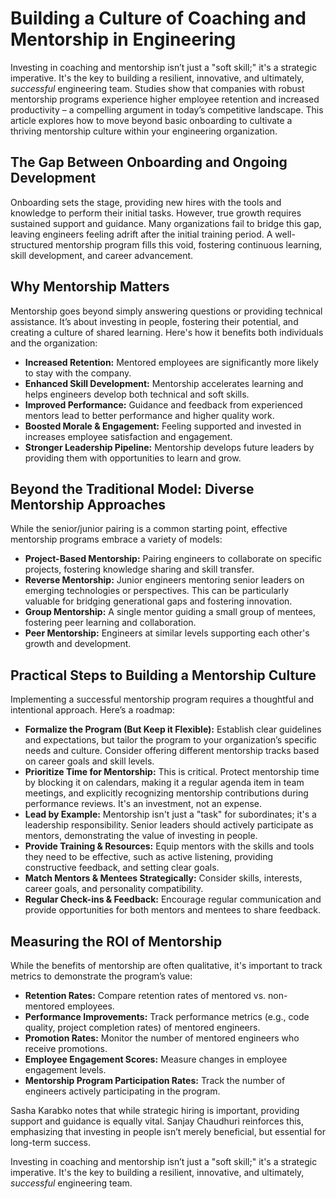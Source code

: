 # Building a Culture of Coaching and Mentorship in Engineering

Investing in coaching and mentorship isn’t just a "soft skill;" it's a strategic imperative. It's the key to building a resilient, innovative, and ultimately, *successful* engineering team. Studies show that companies with robust mentorship programs experience higher employee retention and increased productivity – a compelling argument in today’s competitive landscape. This article explores how to move beyond basic onboarding to cultivate a thriving mentorship culture within your engineering organization.

## The Gap Between Onboarding and Ongoing Development

Onboarding sets the stage, providing new hires with the tools and knowledge to perform their initial tasks. However, true growth requires sustained support and guidance. Many organizations fail to bridge this gap, leaving engineers feeling adrift after the initial training period. A well-structured mentorship program fills this void, fostering continuous learning, skill development, and career advancement. 

## Why Mentorship Matters

Mentorship goes beyond simply answering questions or providing technical assistance. It’s about investing in people, fostering their potential, and creating a culture of shared learning. Here's how it benefits both individuals and the organization:

*   **Increased Retention:** Mentored employees are significantly more likely to stay with the company.
*   **Enhanced Skill Development:** Mentorship accelerates learning and helps engineers develop both technical and soft skills.
*   **Improved Performance:**  Guidance and feedback from experienced mentors lead to better performance and higher quality work.
*   **Boosted Morale & Engagement:** Feeling supported and invested in increases employee satisfaction and engagement.
*   **Stronger Leadership Pipeline:** Mentorship develops future leaders by providing them with opportunities to learn and grow.

## Beyond the Traditional Model: Diverse Mentorship Approaches

While the senior/junior pairing is a common starting point, effective mentorship programs embrace a variety of models:

*   **Project-Based Mentorship:** Pairing engineers to collaborate on specific projects, fostering knowledge sharing and skill transfer.
*   **Reverse Mentorship:**  Junior engineers mentoring senior leaders on emerging technologies or perspectives. This can be particularly valuable for bridging generational gaps and fostering innovation.
*   **Group Mentorship:** A single mentor guiding a small group of mentees, fostering peer learning and collaboration. 
*   **Peer Mentorship:** Engineers at similar levels supporting each other's growth and development.



## Practical Steps to Building a Mentorship Culture

Implementing a successful mentorship program requires a thoughtful and intentional approach. Here’s a roadmap:

*   **Formalize the Program (But Keep it Flexible):** Establish clear guidelines and expectations, but tailor the program to your organization’s specific needs and culture. Consider offering different mentorship tracks based on career goals and skill levels.
*   **Prioritize Time for Mentorship:** This is critical.  Protect mentorship time by blocking it on calendars, making it a regular agenda item in team meetings, and explicitly recognizing mentorship contributions during performance reviews.  It's an investment, not an expense.
*   **Lead by Example:** Mentorship isn't just a "task" for subordinates; it's a leadership responsibility. Senior leaders should actively participate as mentors, demonstrating the value of investing in people. 
*   **Provide Training & Resources:** Equip mentors with the skills and tools they need to be effective, such as active listening, providing constructive feedback, and setting clear goals.
*   **Match Mentors & Mentees Strategically:** Consider skills, interests, career goals, and personality compatibility.
*   **Regular Check-ins & Feedback:** Encourage regular communication and provide opportunities for both mentors and mentees to share feedback.




## Measuring the ROI of Mentorship

While the benefits of mentorship are often qualitative, it's important to track metrics to demonstrate the program’s value:

*   **Retention Rates:**  Compare retention rates of mentored vs. non-mentored employees.
*   **Performance Improvements:**  Track performance metrics (e.g., code quality, project completion rates) of mentored engineers.
*   **Promotion Rates:**  Monitor the number of mentored engineers who receive promotions.
*   **Employee Engagement Scores:**  Measure changes in employee engagement levels.
*   **Mentorship Program Participation Rates:** Track the number of engineers actively participating in the program.

Sasha Karabko notes that while strategic hiring is important, providing support and guidance is equally vital. Sanjay Chaudhuri reinforces this, emphasizing that investing in people isn’t merely beneficial, but essential for long-term success. 


Investing in coaching and mentorship isn’t just a "soft skill;" it's a strategic imperative. It's the key to building a resilient, innovative, and ultimately, *successful* engineering team.